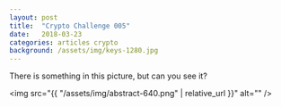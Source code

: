```yaml
---
layout: post
title:  "Crypto Challenge 005"
date:   2018-03-23
categories: articles crypto
background: /assets/img/keys-1280.jpg
---
```

There is something in this picture, but can you see it?

<img src="{{ "/assets/img/abstract-640.png" | relative_url }}" alt="" />
